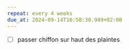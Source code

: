 ```yaml
---
repeat: every 4 weeks
due_at: 2024-09-14T16:50:30.949+02:00
---
```

- [ ] passer chiffon sur haut des plaintes